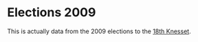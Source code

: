 # Elections 2009

This is actually data from the 2009 elections to the [18th Knesset](https://he.wikipedia.org/wiki/%D7%94%D7%91%D7%97%D7%99%D7%A8%D7%95%D7%AA_%D7%9C%D7%9B%D7%A0%D7%A1%D7%AA_%D7%94%D7%A9%D7%9E%D7%95%D7%A0%D7%94_%D7%A2%D7%A9%D7%A8%D7%94).
